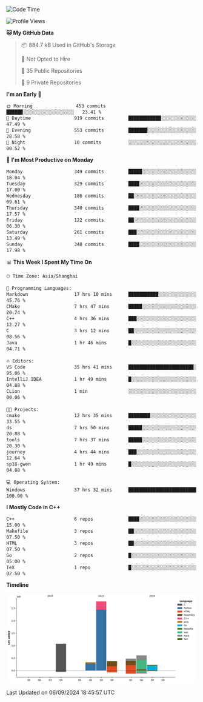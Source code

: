 <!--
**Salvely/Salvely** is a ✨ _special_ ✨ repository because its `README.md` (this file) appears on your GitHub profile.

Here are some ideas to get you started:

- 🔭 I’m currently working on ...
- 🌱 I’m currently learning ...
- 👯 I’m looking to collaborate on ...
- 🤔 I’m looking for help with ...
- 💬 Ask me about ...
- 📫 How to reach me: ...
- 😄 Pronouns: ...
- ⚡ Fun fact: ...
-->

<!--START_SECTION:waka-->
![Code Time](http://img.shields.io/badge/Code%20Time-982%20hrs%2058%20mins-blue)

![Profile Views](http://img.shields.io/badge/Profile%20Views-8-blue)

**🐱 My GitHub Data** 

> 📦 884.7 kB Used in GitHub's Storage 
 > 
> 🚫 Not Opted to Hire
 > 
> 📜 35 Public Repositories 
 > 
> 🔑 9 Private Repositories 
 > 
**I'm an Early 🐤** 

```text
🌞 Morning                453 commits         ██████░░░░░░░░░░░░░░░░░░░   23.41 % 
🌆 Daytime                919 commits         ████████████░░░░░░░░░░░░░   47.49 % 
🌃 Evening                553 commits         ███████░░░░░░░░░░░░░░░░░░   28.58 % 
🌙 Night                  10 commits          ░░░░░░░░░░░░░░░░░░░░░░░░░   00.52 % 
```
📅 **I'm Most Productive on Monday** 

```text
Monday                   349 commits         █████░░░░░░░░░░░░░░░░░░░░   18.04 % 
Tuesday                  329 commits         ████░░░░░░░░░░░░░░░░░░░░░   17.00 % 
Wednesday                186 commits         ██░░░░░░░░░░░░░░░░░░░░░░░   09.61 % 
Thursday                 340 commits         ████░░░░░░░░░░░░░░░░░░░░░   17.57 % 
Friday                   122 commits         ██░░░░░░░░░░░░░░░░░░░░░░░   06.30 % 
Saturday                 261 commits         ███░░░░░░░░░░░░░░░░░░░░░░   13.49 % 
Sunday                   348 commits         ████░░░░░░░░░░░░░░░░░░░░░   17.98 % 
```


📊 **This Week I Spent My Time On** 

```text
🕑︎ Time Zone: Asia/Shanghai

💬 Programming Languages: 
Markdown                 17 hrs 10 mins      ███████████░░░░░░░░░░░░░░   45.76 % 
CMake                    7 hrs 47 mins       █████░░░░░░░░░░░░░░░░░░░░   20.74 % 
C++                      4 hrs 36 mins       ███░░░░░░░░░░░░░░░░░░░░░░   12.27 % 
C                        3 hrs 12 mins       ██░░░░░░░░░░░░░░░░░░░░░░░   08.56 % 
Java                     1 hr 46 mins        █░░░░░░░░░░░░░░░░░░░░░░░░   04.71 % 

🔥 Editors: 
VS Code                  35 hrs 41 mins      ████████████████████████░   95.06 % 
IntelliJ IDEA            1 hr 49 mins        █░░░░░░░░░░░░░░░░░░░░░░░░   04.88 % 
CLion                    1 min               ░░░░░░░░░░░░░░░░░░░░░░░░░   00.06 % 

🐱‍💻 Projects: 
cmake                    12 hrs 35 mins      ████████░░░░░░░░░░░░░░░░░   33.55 % 
ds                       7 hrs 50 mins       █████░░░░░░░░░░░░░░░░░░░░   20.88 % 
tools                    7 hrs 37 mins       █████░░░░░░░░░░░░░░░░░░░░   20.30 % 
journey                  4 hrs 44 mins       ███░░░░░░░░░░░░░░░░░░░░░░   12.64 % 
sp18-gwen                1 hr 49 mins        █░░░░░░░░░░░░░░░░░░░░░░░░   04.88 % 

💻 Operating System: 
Windows                  37 hrs 32 mins      █████████████████████████   100.00 % 
```

**I Mostly Code in C++** 

```text
C++                      6 repos             ████░░░░░░░░░░░░░░░░░░░░░   15.00 % 
Makefile                 3 repos             ██░░░░░░░░░░░░░░░░░░░░░░░   07.50 % 
HTML                     3 repos             ██░░░░░░░░░░░░░░░░░░░░░░░   07.50 % 
Go                       2 repos             █░░░░░░░░░░░░░░░░░░░░░░░░   05.00 % 
TeX                      1 repo              █░░░░░░░░░░░░░░░░░░░░░░░░   02.50 % 
```



**Timeline**

![Lines of Code chart](https://raw.githubusercontent.com/Salvely/Salvely/main/assets/bar_graph.png)


 Last Updated on 06/09/2024 18:45:57 UTC
<!--END_SECTION:waka-->
<!-- ### [![Typing SVG](https://readme-typing-svg.demolab.com?font=JetBrains+Mono&size=22&pause=1000&width=435&height=70&lines=Hi!+I'm+Wen+Gao.+Nice+to+see+you!)](https://git.io/typing-svg)

[![Salvely's GitHub stats](https://github-readme-stats.vercel.app/api?username=Salvely&count_private=true&show_icons=true&theme=buefy&include_all_commits=true)](https://github.com/anuraghazr/github-readme-stats)
[![Top Langs](https://github-readme-stats.vercel.app/api/top-langs/?username=Salvely)](https://github.com/anuraghazr/github-readme-stats)


![Leetcode Stats](https://leetcard.jacoblin.cool/Salvely?theme=wtf&font=Kameron&ext=activity&show_rank=true)

![](https://komarev.com/ghpvc/?username=Salvely)
-->
